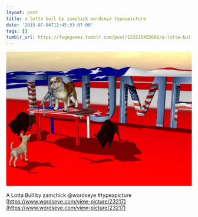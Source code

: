 ```yaml
---
layout: post
title: a lotta bull by zamchick wordseye typeapicture
date: '2015-07-04T12:45:33-07:00'
tags: []
tumblr_url: https://fugugames.tumblr.com/post/123210455601/a-lotta-bull-by-zamchick-wordseye-typeapicture
---
```

 ![](/tumblr_files/tumblr_nqz2jxN9q81tgne1po1_1280.jpg)  

A Lotta Bull by zamchick @wordseye #typeapicture  
[https://www.wordseye.com/view-picture/23217](https://www.wordseye.com/view-picture/23217)

